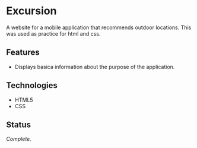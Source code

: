 # Excursion
A website for a mobile application that recommends outdoor locations. This was used as practice for html and css.

## Features
+ Displays basica information about the purpose of the application.

## Technologies
+ HTML5
+ CSS

## Status
*Complete.*